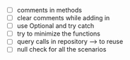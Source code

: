 - [ ] comments in methods
- [ ] clear comments while adding in 
- [ ] use Optional and try catch 
- [ ] try to minimize the functions
- [ ] query calls in repository --> to reuse 
- [ ] null check for all the scenarios